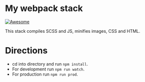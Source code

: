 # My webpack stack

[![Awesome](https://cdn.rawgit.com/sindresorhus/awesome/d7305f38d29fed78fa85652e3a63e154dd8e8829/media/badge.svg)](https://github.com/sindresorhus/awesome)

This stack compiles SCSS and JS, minifies images, CSS and HTML.


# Directions

* cd into directory and run `npm install`.
* For development run `npm run watch`.
* For production run `npm run prod`.

